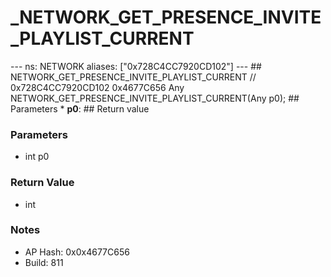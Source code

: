# _NETWORK_GET_PRESENCE_INVITE_PLAYLIST_CURRENT

--- ns: NETWORK aliases: ["0x728C4CC7920CD102"] --- ## NETWORK_GET_PRESENCE_INVITE_PLAYLIST_CURRENT  // 0x728C4CC7920CD102 0x4677C656 Any NETWORK_GET_PRESENCE_INVITE_PLAYLIST_CURRENT(Any p0);   ## Parameters * **p0**:  ## Return value

### Parameters
* int p0

### Return Value
* int

### Notes
* AP Hash: 0x0x4677C656
* Build: 811

